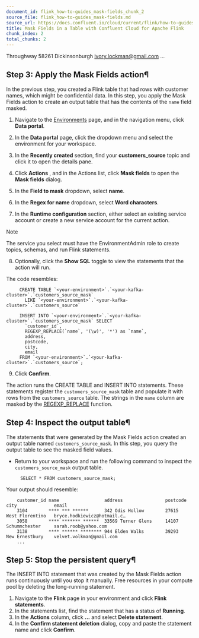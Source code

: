 ```yaml
---
document_id: flink_how-to-guides_mask-fields_chunk_2
source_file: flink_how-to-guides_mask-fields.md
source_url: https://docs.confluent.io/cloud/current/flink/how-to-guides/mask-fields.html
title: Mask Fields in a Table with Confluent Cloud for Apache Flink
chunk_index: 2
total_chunks: 2
---
```


Throughway 58261 Dickinsonburgh <ivory.lockman@gmail.com> ...

## Step 3: Apply the Mask Fields action¶

In the previous step, you created a Flink table that had rows with customer names, which might be confidential data. In this step, you apply the Mask Fields action to create an output table that has the contents of the `name` field masked.

  1. Navigate to the [Environments](https://confluent.cloud/environments) page, and in the navigation menu, click **Data portal**.

  2. In the **Data portal** page, click the dropdown menu and select the environment for your workspace.

  3. In the **Recently created** section, find your **customers_source** topic and click it to open the details pane.

  4. Click **Actions** , and in the Actions list, click **Mask fields** to open the **Mask fields** dialog.

  5. In the **Field to mask** dropdown, select **name**.

  6. In the **Regex for name** dropdown, select **Word characters**.

  7. In the **Runtime configuration** section, either select an existing service account or create a new service account for the current action.

Note

The service you select must have the EnvironmentAdmin role to create topics, schemas, and run Flink statements.

  8. Optionally, click the **Show SQL** toggle to view the statements that the action will run.

The code resembles:

         CREATE TABLE `<your-environment>`.`<your-kafka-cluster>`.`customers_source_mask`
           LIKE `<your-environment>`.`<your-kafka-cluster>`.`customers_source`

         INSERT INTO `<your-environment>`.`<your-kafka-cluster>`.`customers_source_mask` SELECT
           `customer_id`,
           REGEXP_REPLACE(`name`, '(\w)', '*') as `name`,
           address,
           postcode,
           city,
           email
         FROM `<your-environment>`.`<your-kafka-cluster>`.`customers_source`;

  9. Click **Confirm**.

The action runs the CREATE TABLE and INSERT INTO statements. These statements register the `customers_source_mask` table and populate it with rows from the `customers_source` table. The strings in the `name` column are masked by the [REGEXP_REPLACE](../reference/functions/string-functions.html#flink-sql-regexp-replace-function) function.

## Step 4: Inspect the output table¶

The statements that were generated by the Mask Fields action created an output table named `customers_source_mask`. In this step, you query the output table to see the masked field values.

* Return to your workspace and run the following command to inspect the `customers_source_mask` output table.

        SELECT * FROM customers_source_mask;

Your output should resemble:

        customer_id name                 address                postcode city              email
        3104        **** *** ******      342 Odis Hollow        27615    West Florentino   bryce.hodkiewicz@hotmail.c…
        3058        **** ******* ******  33569 Turner Glens     14107    Schummchester     sarah.roob@yahoo.com
        3138        **** ****** ******** 944 Elden Walks        39293    New Ernestbury    velvet.volkman@gmail.com
        ...

## Step 5: Stop the persistent query¶

The INSERT INTO statement that was created by the Mask Fields action runs continuously until you stop it manually. Free resources in your compute pool by deleting the long-running statement.

  1. Navigate to the **Flink** page in your environment and click **Flink statements**.
  2. In the statements list, find the statement that has a status of **Running**.
  3. In the **Actions** column, click **…** and select **Delete statement**.
  4. In the **Confirm statement deletion** dialog, copy and paste the statement name and click **Confirm**.
